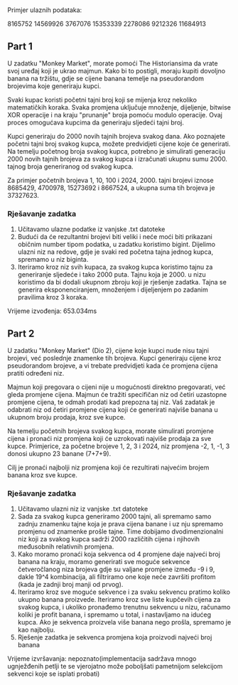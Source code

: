 #

Primjer ulaznih podataka: 

8165752
14569926
3767076
15353339
2278086
9212326
11684913

## Part 1

U zadatku "Monkey Market", morate pomoći The Historiansima da vrate svoj uređaj koji je ukrao majmun. Kako bi to postigli, moraju kupiti dovoljno banana na tržištu, gdje se cijene banana temelje na pseudorandom brojevima koje generiraju kupci.

Svaki kupac koristi početni tajni broj koji se mijenja kroz nekoliko matematičkih koraka. Svaka promjena uključuje množenje, dijeljenje, bitwise XOR operacije i na kraju "prunanje" broja pomoću modulo operacije. Ovaj proces omogućava kupcima da generiraju sljedeći tajni broj.

Kupci generiraju do 2000 novih tajnih brojeva svakog dana. Ako poznajete početni tajni broj svakog kupca, možete predvidjeti cijene koje će generirati. Na temelju početnog broja svakog kupca, potrebno je simulirati generaciju 2000 novih tajnih brojeva za svakog kupca i izračunati ukupnu sumu 2000. tajnog broja generiranog od svakog kupca.

Za primjer početnih brojeva 1, 10, 100 i 2024, 2000. tajni brojevi iznose 8685429, 4700978, 15273692 i 8667524, a ukupna suma tih brojeva je 37327623.

### Rješavanje zadatka

1. Učitavamo ulazne podatke iz vanjske .txt datoteke
2. Budući da će rezultantni brojevi biti veliki i neće moći biti prikazani običnim number tipom podatka, u zadatku koristimo bigint. Dijelimo ulazni niz na redove, gdje je svaki red početna tajna jednog kupca, spremamo u niz biginta.
3. Iteriramo kroz niz svih kupaca, za svakog kupca koristimo tajnu za generiranje sljedeće i tako 2000 puta. Tajnu koja je 2000. u nizu koristimo da bi dodali ukupnom zbroju koji je rješenje zadatka. Tajna se generira eksponenciranjem, množenjem i dijeljenjem po zadanim pravilima kroz 3 koraka.

Vrijeme izvođenja: 653.034ms

## Part 2

U zadatku "Monkey Market" (Dio 2), cijene koje kupci nude nisu tajni brojevi, već poslednje znamenke tih brojeva. Kupci generiraju cijene kroz pseudorandom brojeve, a vi trebate predvidjeti kada će promjena cijena pratiti određeni niz.

Majmun koji pregovara o cijeni nije u mogućnosti direktno pregovarati, već gleda promjene cijena. Majmun će tražiti specifičan niz od četiri uzastopne promjene cijena, te odmah prodati kad prepozna taj niz. Vaš zadatak je odabrati niz od četiri promjene cijena koji će generirati najviše banana u ukupnom broju prodaja, kroz sve kupce.

Na temelju početnih brojeva svakog kupca, morate simulirati promjene cijena i pronaći niz promjena koji će uzrokovati najviše prodaja za sve kupce. Primjerice, za početne brojeve 1, 2, 3 i 2024, niz promjena -2, 1, -1, 3 donosi ukupno 23 banane (7+7+9).

Cilj je pronaći najbolji niz promjena koji će rezultirati najvećim brojem banana kroz sve kupce.

### Rješavanje zadatka

1. Učitavamo ulazni niz iz vanjske .txt datoteke
2. Sada za svakog kupca generiramo 2000 tajni, ali spremamo samo zadnju znamenku tajne koja je prava cijena banane i uz nju spremamo promjenu od znamenke prošle tajne. Time dobijamo dvodimenzionalni niz koji za svakog kupca sadrži 2000 različitih cijena i njihovih međusobnih relativnih promjena.
3. Kako moramo pronaći koja sekvenca od 4 promjene daje najveći broj banana na kraju, moramo generirati sve moguće sekvence četveročlanog niza brojeva gdje su valjane promjene između -9 i 9, dakle 19^4 kombinacija, ali filtriramo one koje neće završiti profitom (kada je zadnji broj manji od prvog).
4. Iteriramo kroz sve moguće sekvence i za svaku sekvencu pratimo koliko ukupno banana proizvede. Iteriramo kroz sve liste kupčevih cijena za svakog kupca, i ukoliko pronađemo trenutnu sekvencu u nizu, računamo koliki je profit banana, i spremamo u total, i nastavljamo na idućeg kupca. Ako je sekvenca proizvela više banana nego prošla, spremamo je kao najbolju.
5. Rješenje zadatka je sekvenca promjena koja proizvodi najveći broj banana

Vrijeme izvršavanja: nepoznato(implementacija sadržava mnogo ugnježđenih petlji te se vjerojatno može poboljšati pametnijom selekcijom sekvenci koje se isplati probati)